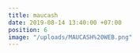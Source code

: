 ```yaml
---
title: maucash
date: 2019-08-14 13:40:00 +07:00
position: 6
image: "/uploads/MAUCASH%20WEB.png"
---
```


